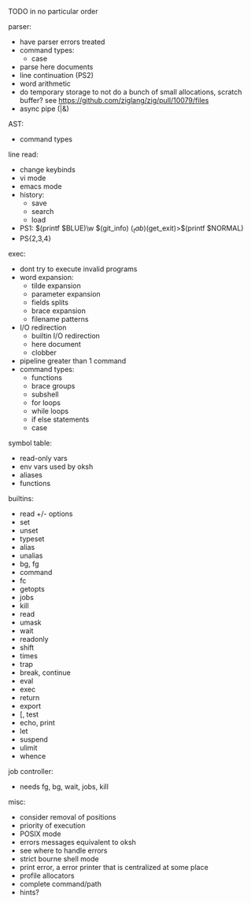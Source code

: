 TODO in no particular order

parser:

* have parser errors treated
* command types:
  - case
* parse here documents
* line continuation (PS2)
* word arithmetic
* do temporary storage to not do a bunch of small allocations, scratch buffer? see https://github.com/ziglang/zig/pull/10079/files
* async pipe (|&)

AST:

* command types

line read:

* change keybinds
* vi mode
* emacs mode
* history:
  - save
  - search
  - load
* PS1:
  $(printf $BLUE)\w $(git_info)
  $(_tab)$(get_exit)>$(printf $NORMAL)
* PS{2,3,4}

exec:

* dont try to execute invalid programs
* word expansion:
  - tilde expansion
  - parameter expansion
  - fields splits
  - brace expansion
  - filename patterns
* I/O redirection
  - builtin I/O redirection
  - here document
  - clobber
* pipeline greater than 1 command
* command types:
  - functions
  - brace groups
  - subshell
  - for loops
  - while loops
  - if else statements
  - case

symbol table:

* read-only vars
* env vars used by oksh
* aliases
* functions

builtins:

* read +/- options
* set
* unset
* typeset
* alias
* unalias
* bg, fg
* command
* fc
* getopts
* jobs
* kill
* read
* umask
* wait
* readonly
* shift
* times
* trap
* break, continue
* eval
* exec
* return
* export
* [, test
* echo, print
* let
* suspend
* ulimit
* whence

job controller:

* needs fg, bg, wait, jobs, kill

misc:

* consider removal of positions
* priority of execution
* POSIX mode
* errors messages equivalent to oksh
* see where to handle errors
* strict bourne shell mode
* print error, a error printer that is centralized at some place
* profile allocators
* complete command/path
* hints?
